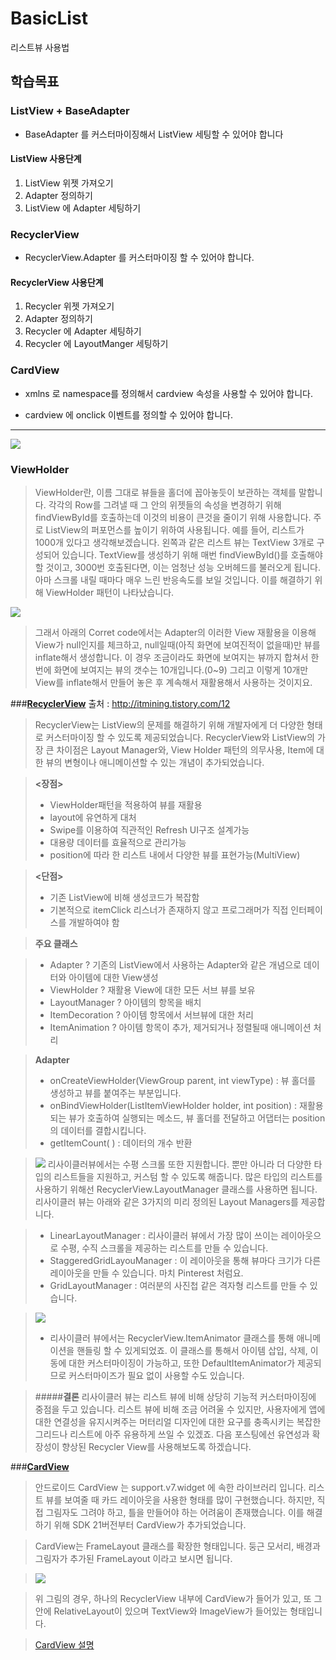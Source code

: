 # BasicList
리스트뷰 사용법
## 학습목표
### ListView + BaseAdapter

* BaseAdapter 를 커스터마이징해서 ListView 세팅할 수 있어야 합니다

#### ListView 사용단계

1. ListView 위젯 가져오기
2. Adapter 정의하기
3. ListView 에 Adapter 세팅하기

### RecyclerView

* RecyclerView.Adapter 를 커스터마이징 할 수 있어야 합니다.

#### RecyclerView 사용단계

1. Recycler 위젯 가져오기
2. Adapter 정의하기
3. Recycler 에 Adapter 세팅하기
4. Recycler 에 LayoutManger 세팅하기

### CardView

* xmlns 로 namespace를 정의해서 cardview 속성을 사용할 수 있어야 합니다.

* cardview 에 onclick 이벤트를 정의할 수 있어야 합니다.


---------------------------------------



![](http://img1.daumcdn.net/thumb/R960x0/?fname=http%3A%2F%2Fcfile28.uf.tistory.com%2Fimage%2F2274833D57472A0A22ED1D)
### **ViewHolder**
> ViewHolder란, 이름 그대로 뷰들을 홀더에 꼽아놓듯이 보관하는 객체를 말합니다. 각각의 Row를 그려낼 때 그 안의 위젯들의 속성을 변경하기 위해 findViewById를 호출하는데 이것의 비용이 큰것을 줄이기 위해 사용합니다.
>  주로 ListView의 퍼포먼스를 높이기 위하여 사용됩니다.
>  예를 들어, 리스트가 1000개 있다고 생각해보겠습니다.
 왼쪽과 같은 리스트 뷰는 TextView 3개로 구성되어 있습니다.
 TextView를 생성하기 위해 매번 findViewById()를 호출해야 할 것이고,
 3000번 호출된다면, 이는 엄청난 성능 오버헤드를 불러오게 됩니다.
 아마 스크롤 내릴 때마다 매우 느린 반응속도를 보일 것입니다.
 이를 해결하기 위해 ViewHolder 패턴이 나타났습니다.

![](http://i2.wp.com/novafactory.net/wp-content/uploads/1/cfile22.uf.1967C1344ECD02F41A1B1B.png?zoom=1.25&resize=380%2C366)

>그래서 아래의 Corret code에서는 Adapter의 이러한 View 재활용을 이용해 View가 null인지를 체크하고,
null일때(아직 화면에 보여진적이 없을때)만 뷰를 inflate해서 생성합니다.
이 경우 조금이라도 화면에 보여지는 뷰까지 합쳐서 한번에 화면에 보여지는 뷰의 갯수는 10개입니다.(0~9)
그리고 이렇게 10개만 View를 inflate해서 만들어 놓은 후 계속해서 재활용해서 사용하는 것이지요.

###**[RecyclerView](http://itmining.tistory.com/12)** 출처 : http://itmining.tistory.com/12

>RecyclerView는 ListView의 문제를 해결하기 위해 개발자에게 더 다양한 형태로 커스터마이징 할 수 있도록 제공되었습니다. RecyclerView와 ListView의 가장 큰 차이점은 Layout Manager와, View Holder 패턴의 의무사용, Item에 대한 뷰의 변형이나 애니메이션할 수 있는 개념이 추가되었습니다.

> **<장점>**
> - ViewHolder패턴을 적용하여 뷰를 재활용
> - layout에 유연하게 대처
> - Swipe를 이용하여 직관적인 Refresh UI구조 설계가능
> - 대용량 데이터를 효율적으로 관리가능
> - position에 따라 한 리스트 내에서 다양한 뷰를 표현가능(MultiView)

> **<단점>**
> - 기존 ListView에 비해 생성코드가 복잡함
> - 기본적으로 itemClick 리스너가 존재하지 않고 프로그래머가 직접 인터페이스를 개발하여야 함


> **주요 클래스**

> - Adapter ? 기존의 ListView에서 사용하는 Adapter와 같은 개념으로 데이터와 아이템에 대한 View생성
> - ViewHolder ? 재활용 View에 대한 모든 서브 뷰를 보유
> - LayoutManager ? 아이템의 항목을 배치
> - ItemDecoration ? 아이템 항목에서 서브뷰에 대한 처리
> - ItemAnimation ? 아이템 항목이 추가, 제거되거나 정렬될때 애니메이션 처리

> **Adapter**
> 
> - onCreateViewHolder(ViewGroup parent, int viewType)  : 뷰 홀더를 생성하고 뷰를 붙여주는 부분입니다.
> -  onBindViewHolder(ListItemViewHolder holder, int position) : 재활용 되는 뷰가 호출하여 실행되는 메소드, 뷰 홀더를 전달하고 어댑터는 position 의 데이터를 결합시킵니다.
> - getItemCount( ) : 데이터의 개수 반환

> ![](http://cfile9.uf.tistory.com/image/25460B385783314C011E94)
> 리사이클러뷰에서는 수평 스크롤 또한 지원합니다. 뿐만 아니라 더 다양한 타입의 리스트들을 지원하고, 커스텀 할 수 있도록 해줍니다. 많은 타입의 리스트를 사용하기 위해선 RecyclerView.LayoutManager 클래스를 사용하면 됩니다. 리사이클러 뷰는 아래와 같은 3가지의 미리 정의된 Layout Managers를 제공합니다.

> - LinearLayoutManager : 리사이클러 뷰에서 가장 많이 쓰이는 레이아웃으로 수평, 수직 스크롤을 제공하는 리스트를 만들 수 있습니다.
> -  StaggeredGridLayouManager : 이 레이아웃을 통해 뷰마다 크기가 다른 레이아웃을 만들 수 있습니다. 마치 Pinterest 처럼요.
> - GridLayoutManager : 여러분의 사진첩 같은 격자형 리스트를 만들 수 있습니다.

> ![](http://cfile24.uf.tistory.com/image/2439F7475782AA0B2AF63C)
> 
> - 리사이클러 뷰에서는 RecyclerView.ItemAnimator 클래스를 통해 애니메이션을 핸들링 할 수 있게되었죠. 이 클래스를 통해서 아이템 삽입, 삭제, 이동에 대한 커스터마이징이 가능하고, 또한 DefaultItemAnimator가 제공되므로 커스터마이즈가 필요 없이 사용할 수도 있습니다.

> #####**결론**
>  리사이클러 뷰는 리스트 뷰에 비해 상당히 기능적 커스터마이징에 중점을 두고 있습니다. 리스트 뷰에 비해 조금 어려울 수 있지만, 사용자에게 앱에 대한 연결성을 유지시켜주는 머터리얼 디자인에 대한 요구를 충족시키는 복잡한 그리드나 리스트에 아주 유용하게 쓰일 수 있겠죠. 다음 포스팅에선 유연성과 확장성이 향상된 Recycler View를 사용해보도록 하겠습니다.

###**[CardView](http://swalloow.tistory.com/72)**
> 안드로이드 CardView 는 support.v7.widget 에 속한 라이브러리 입니다.
 리스트 뷰를 보여줄 때 카드 레이아웃을 사용한 형태를 많이 구현했습니다.
 하지만, 직접 그림자도 그려야 하고, 틀을 만들어야 하는 어려움이 존재했습니다.
 이를 해결하기 위해 SDK 21버전부터 CardView가 추가되었습니다.

> CardView는 FrameLayout 클래스를 확장한 형태입니다.
 둥근 모서리, 배경과 그림자가 추가된 FrameLayout 이라고 보시면 됩니다.

> ![](http://img1.daumcdn.net/thumb/R960x0/?fname=http%3A%2F%2Fcfile21.uf.tistory.com%2Fimage%2F25078F4657474A7E157355)

> 위 그림의 경우, 하나의 RecyclerView 내부에 CardView가 들어가 있고, 
또 그 안에 RelativeLayout이 있으며 TextView와 ImageView가 들어있는 형태입니다.


> [CardView 설명](http://blog.naver.com/PostView.nhn?blogId=scw0531&logNo=220820114946&parentCategoryNo=&categoryNo=8&viewDate=&isShowPopularPosts=false&from=postView)
